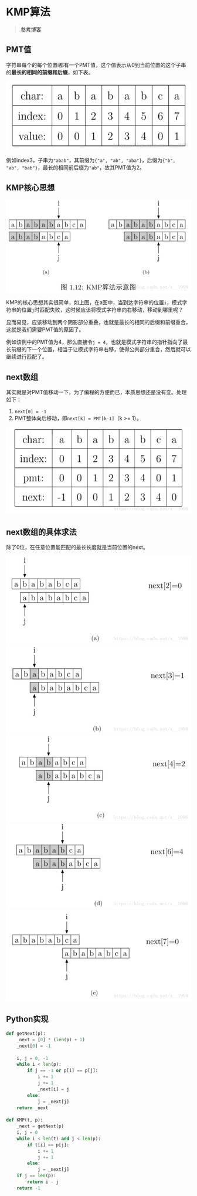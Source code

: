 # KMP算法

> [参考博客](https://blog.csdn.net/x__1998/article/details/79951598)

## PMT值

字符串每个的每个位置i都有一个PMT值，这个值表示从0到当前位置的这个子串的**最长的相同的前缀和后缀**，如下表。

![PMT](images/KMP1.png)

例如index3，子串为`"abab"`，其前缀为`{"a", "ab", "aba"}`，后缀为`{"b", "ab", "bab"}`，最长的相同前后缀为`"ab"`，故其PMT值为2。

## KMP核心思想

![KMP](images/KMP2.png)

KMP的核心思想其实很简单，如上图，在a图中，当到达字符串的位置`i`，模式字符串的位置`j`时匹配失败，这时候应该将模式字符串向右移动，移动到哪里呢？

显而易见，应该移动到两个阴影部分重叠，也就是最长的相同的后缀和前缀重合，这就是我们需要PMT值的原因了。

例如该例中的PMT值为4，那么直接令`j = 4`，也就是模式字符串的指针指向了最长前缀的下一个位置，相当于让模式字符串右移，使得公共部分重合，然后就可以继续进行匹配了。

## next数组

其实就是对PMT值移动一下，为了编程的方便而已，本质思想还是没有变。处理如下：

1. `next[0] = -1`
2. PMT整体向后移动，即`next[k] = PMT[k-1]`（k >= 1）。

![next](images/KMP3.png)

## next数组的具体求法

除了0位，在任意位置能匹配的最长长度就是当前位置的next。

![getNext](images/KMP4.png)
![getNext](images/KMP5.png)
![getNext](images/KMP6.png)
![getNext](images/KMP7.png)
![getNext](images/KMP8.png)

## Python实现

```python
def getNext(p):
    _next = [0] * (len(p) + 1)
    _next[0] = -1

    i, j = 0, -1
    while i < len(p):
        if j == -1 or p[i] == p[j]:
            i += 1
            j += 1
            _next[i] = j
        else:
            j = _next[j]
    return _next

def KMP(t, p):
    _next = getNext(p)
    i, j = 0
    while i < len(t) and j < len(p):
        if t[i] == p[j]:
            i += 1
            j += 1
        else:
            j = _next[j]
    if j == len(p):
        return i - j
    return -1
```
